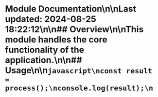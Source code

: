 # Module Documentation\n\nLast updated: 2024-08-25 18:22:12\n\n## Overview\n\nThis module handles the core functionality of the application.\n\n## Usage\n\n```javascript\nconst result = process();\nconsole.log(result);\n```

